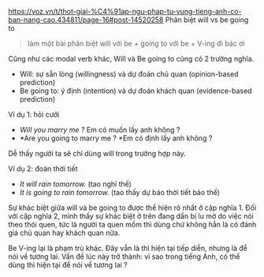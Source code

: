 https://voz.vn/t/thot-giai-%C4%91ap-ngu-phap-tu-vung-tieng-anh-co-ban-nang-cao.434811/page-16#post-14520258
Phân biệt will vs be going to

> làm một bài phân biệt will với be + going to với be + V-ing đi bác ơi

Cũng như các modal verb khác, Will và Be going to cũng có 2 trường nghĩa.

-   Will: sự sẵn lòng (willingness) và dự đoán chủ quan (opinion-based prediction)
-   Be going to: ý định (intention) và dự đoán khách quan (evidence-based prediction)

Ví dụ 1: hỏi cưới

-   *Will you marry me ?* Em có muốn lấy anh không ?
-   *Are you going to marry me ? *Em có định lấy anh không ?

Dễ thấy người ta sẽ chỉ dùng will trong trường hợp này.

Ví dụ 2: đoán thời tiết

-   *It will rain tomorrow.* (tao nghĩ thế)
-   *It is going to rain tomorrow.* (tao thấy dự báo thời tiết bảo thế)

Sự khác biệt giữa will và be going to được thể hiện rõ nhất ở cặp nghĩa 1. Đối với cặp nghĩa 2, mình thấy sự khác biệt ở trên đang dần bị lu mờ do việc nói theo thói quen, tức là người ta quen mồm thì dùng chứ không hẳn là có đánh giá chủ quan hay khách quan nữa.

Be V-ing lại là phạm trù khác. Đây vẫn là thì hiện tại tiếp diễn, nhưng là để nói về tương lai. Vấn đề lúc này trở thành: vì sao trong tiếng Anh, có thể dùng thì hiện tại để nói về tương lai ?